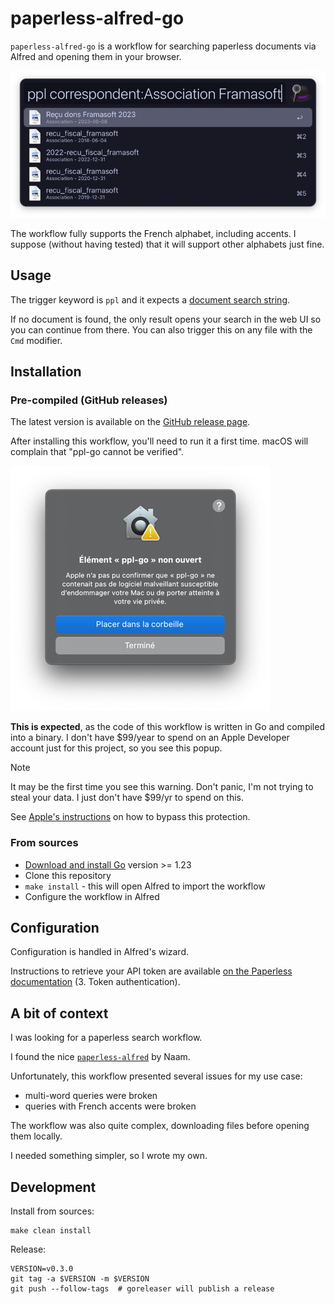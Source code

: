 # paperless-alfred-go

`paperless-alfred-go` is a workflow for searching paperless documents via Alfred and opening them in your browser.

![Alfred preview of the workflow, featuring a complex search](./assets/preview.png)

The workflow fully supports the French alphabet, including accents. I suppose (without having tested) that it will support other alphabets just fine.

## Usage

The trigger keyword is `ppl` and it expects a [document search string](https://docs.paperless-ngx.com/usage/#document-searches).

If no document is found, the only result opens your search in the web UI so you can continue from there.
You can also trigger this on any file with the `Cmd` modifier.

## Installation

### Pre-compiled (GitHub releases)

The latest version is available on the [GitHub release page](https://github.com/Crocmagnon/paperless-alfred-go/releases).

After installing this workflow, you'll need to run it a first time. macOS will complain that "ppl-go cannot be verified".

![macOS Gatekeeper window](./assets/gatekeeper.png)

**This is expected**, as the code of this workflow is written in Go and compiled into a binary. I don't have $99/year to spend on an Apple Developer account just for this project, so you see this popup.

> [!NOTE]
> It may be the first time you see this warning. Don't panic, I'm not trying to steal your data. I just don't have $99/yr to spend on this.

See [Apple's instructions](https://support.apple.com/en-us/guide/mac-help/mh40616/mac) on how to bypass this protection.

### From sources

* [Download and install Go](https://go.dev/doc/install) version >= 1.23
* Clone this repository
* `make install` - this will open Alfred to import the workflow
* Configure the workflow in Alfred

## Configuration

Configuration is handled in Alfred's wizard.

Instructions to retrieve your API token are available [on the Paperless documentation](https://docs.paperless-ngx.com/api/#authorization) (3. Token authentication).

## A bit of context

I was looking for a paperless search workflow.

I found the nice [`paperless-alfred`](https://github.com/Naam/paperless-alfred) by Naam.

Unfortunately, this workflow presented several issues for my use case:

* multi-word queries were broken
* queries with French accents were broken

The workflow was also quite complex, downloading files before opening them locally.

I needed something simpler, so I wrote my own.

## Development

Install from sources:
```shell
make clean install
```

Release:
```shell
VERSION=v0.3.0
git tag -a $VERSION -m $VERSION
git push --follow-tags  # goreleaser will publish a release
```
